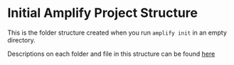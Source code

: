 # Initial Amplify Project Structure

This is the folder structure created when you run `amplify init` in an empty directory.

Descriptions on each folder and file in this structure can be found [here](https://docs.amplify.aws/cli/reference/files/)
